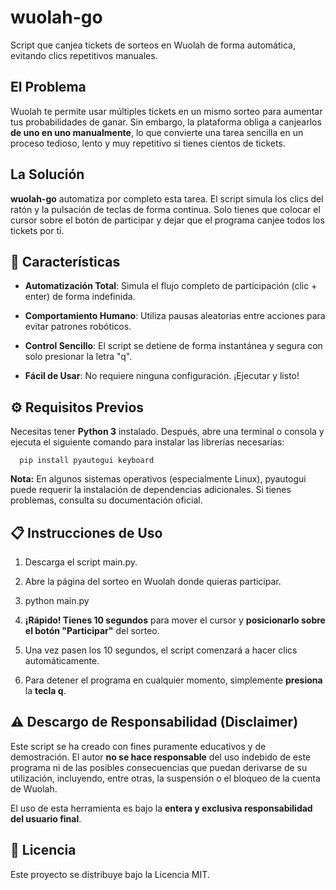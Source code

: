 wuolah-go
=========

Script que canjea tickets de sorteos en Wuolah de forma automática, evitando clics repetitivos manuales.

El Problema
-----------

Wuolah te permite usar múltiples tickets en un mismo sorteo para aumentar tus probabilidades de ganar. Sin embargo, la plataforma obliga a canjearlos **de uno en uno manualmente**, lo que convierte una tarea sencilla en un proceso tedioso, lento y muy repetitivo si tienes cientos de tickets.

La Solución
-----------

**wuolah-go** automatiza por completo esta tarea. El script simula los clics del ratón y la pulsación de teclas de forma continua. Solo tienes que colocar el cursor sobre el botón de participar y dejar que el programa canjee todos los tickets por ti.

🚀 Características
------------------

*   **Automatización Total**: Simula el flujo completo de participación (clic + enter) de forma indefinida.
    
*   **Comportamiento Humano**: Utiliza pausas aleatorias entre acciones para evitar patrones robóticos.
    
*   **Control Sencillo**: El script se detiene de forma instantánea y segura con solo presionar la letra "q".
    
*   **Fácil de Usar**: No requiere ninguna configuración. ¡Ejecutar y listo!
    

⚙️ Requisitos Previos
---------------------

Necesitas tener **Python 3** instalado. Después, abre una terminal o consola y ejecuta el siguiente comando para instalar las librerías necesarias:

`   pip install pyautogui keyboard   `

**Nota:** En algunos sistemas operativos (especialmente Linux), pyautogui puede requerir la instalación de dependencias adicionales. Si tienes problemas, consulta su documentación oficial.

📋 Instrucciones de Uso
-----------------------

1.  Descarga el script main.py.
    
2.  Abre la página del sorteo en Wuolah donde quieras participar.
    
3.  python main.py
    
4.  **¡Rápido! Tienes 10 segundos** para mover el cursor y **posicionarlo sobre el botón "Participar"** del sorteo.
    
5.  Una vez pasen los 10 segundos, el script comenzará a hacer clics automáticamente.
    
6.  Para detener el programa en cualquier momento, simplemente **presiona** la **tecla q**.
    

⚠️ Descargo de Responsabilidad (Disclaimer)
-------------------------

Este script se ha creado con fines puramente educativos y de demostración. El autor **no se hace responsable** del uso indebido de este programa ni de las posibles consecuencias que puedan derivarse de su utilización, incluyendo, entre otras, la suspensión o el bloqueo de la cuenta de Wuolah.

El uso de esta herramienta es bajo la **entera y exclusiva responsabilidad del usuario final**.
    

📄 Licencia
-----------

Este proyecto se distribuye bajo la Licencia MIT.
